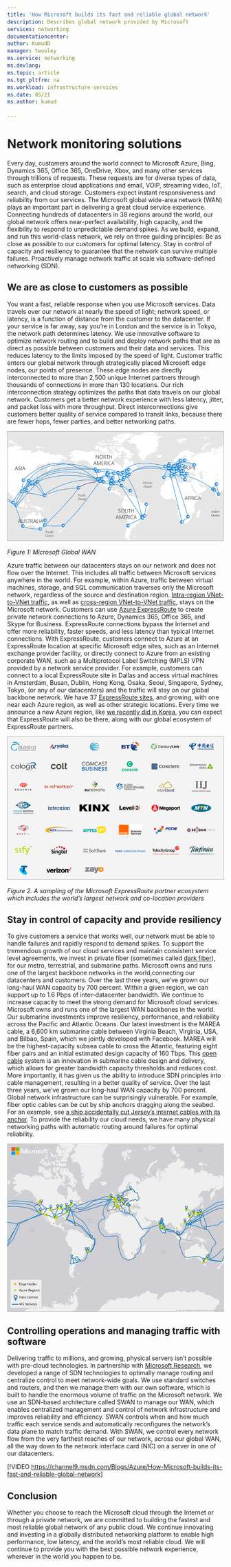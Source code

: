 ```yaml
---
title: 'How Microsoft builds its fast and reliable global network'
description: Describes global network provided by Microsoft 
services: networking
documentationcenter: 
author: KumudD
manager: twooley
ms.service: networking
ms.devlang: 
ms.topic: article
ms.tgt_pltfrm: na
ms.workload: infrastructure-services
ms.date: 05/21
ms.author: kumud

---
```

# Network monitoring solutions 

Every day, customers around the world connect to Microsoft Azure, Bing, Dynamics 365, Office 365, OneDrive, Xbox, and many other services through trillions of requests. These requests are for diverse types of data, such as enterprise cloud applications and email, VOIP, streaming video, IoT, search, and cloud storage.
Customers expect instant responsiveness and reliability from our services. The Microsoft global wide-area network (WAN) plays an important part in delivering a great cloud service experience. Connecting hundreds of datacenters in 38 regions around the world, our global network offers near-perfect availability, high capacity, and the flexibility to respond to unpredictable demand spikes.
As we build, expand, and run this world-class network, we rely on three guiding principles:
Be as close as possible to our customers for optimal latency.
Stay in control of capacity and resiliency to guarantee that the network can survive multiple failures.
Proactively manage network traffic at scale via software-defined networking (SDN).

## We are as close to customers as possible
You want a fast, reliable response when you use Microsoft services. Data travels over our network at nearly the speed of light; network speed, or latency, is a function of distance from the customer to the datacenter. If your service is far away, say you’re in London and the service is in Tokyo, the network path determines latency. We use innovative software to optimize network routing and to build and deploy network paths that are as direct as possible between customers and their data and services. This reduces latency to the limits imposed by the speed of light.
Customer traffic enters our global network through strategically placed Microsoft edge nodes, our points of presence. These edge nodes are directly interconnected to more than 2,500 unique Internet partners through thousands of connections in more than 130 locations. Our rich interconnection strategy optimizes the paths that data travels on our global network. Customers get a better network experience with less latency, jitter, and packet loss with more throughput. Direct interconnections give customers better quality of service compared to transit links, because there are fewer hops, fewer parties, and better networking paths.

![Microsoft Global WAN](./media/azure-network/microsoft-global-wan.png)

*Figure 1: Microsoft Global WAN*

Azure traffic between our datacenters stays on our network and does not flow over the Internet. This includes all traffic between Microsoft services anywhere in the world. For example, within Azure, traffic between virtual machines, storage, and SQL communication traverses only the Microsoft network, regardless of the source and destination region. [Intra-region VNet-to-VNet traffic](../virtual-network/virtual-network-peering-overview.md), as well as [cross-region VNet-to-VNet traffic](../vpn-gateway/vpn-gateway-howto-vnet-vnet-resource-manager-portal.md), stays on the Microsoft network.
Customers can use [Azure ExpressRoute](../expressroute/expressroute-introduction.md) to create private network connections to Azure, Dynamics 365, Office 365, and Skype for Business. ExpressRoute connections bypass the Internet and offer more reliability, faster speeds, and less latency than typical Internet connections. With ExpressRoute, customers connect to Azure at an ExpressRoute location at specific Microsoft edge sites, such as an Internet exchange provider facility, or directly connect to Azure from an existing corporate WAN, such as a Multiprotocol Label Switching (MPLS) VPN provided by a network service provider.
For example, customers can connect to a local ExpressRoute site in Dallas and access virtual machines in Amsterdam, Busan, Dublin, Hong Kong, Osaka, Seoul, Singapore, Sydney, Tokyo, (or any of our datacenters) and the traffic will stay on our global backbone network. We have 37 [ExpressRoute sites](../expressroute/expressroute-locations.md), and growing, with one near each Azure region, as well as other strategic locations. Every time we announce a new Azure region, like [we recently did in Korea](https://news.microsoft.com/apac/2017/02/21/microsoft-cloud-expands-in-asia-with-microsoft-azure-available-from-korea/), you can expect that ExpressRoute will also be there, along with our global ecosystem of ExpressRoute partners.

![Sampling of ExpressRoute partner ecosystem](./media/azure-network/expressroute-partners-sample.png)

*Figure 2. A sampling of the Microsoft ExpressRoute partner ecosystem which includes the world’s largest network and co-location providers*

## Stay in control of capacity and provide resiliency

To give customers a service that works well, our network must be able to handle failures and rapidly respond to demand spikes. To support the tremendous growth of our cloud services and maintain consistent service level agreements, we invest in private fiber (sometimes called [dark fiber](https://en.wikipedia.org/wiki/Dark_fibre)), for our metro, terrestrial, and submarine paths. Microsoft owns and runs one of the largest backbone networks in the world,connecting our datacenters and customers. Over the last three years, we’ve grown our long-haul WAN capacity by 700 percent. Within a given region, we can support up to 1.6 Pbps of inter-datacenter bandwidth. We continue to increase capacity to meet the strong demand for Microsoft cloud services.
Microsoft owns and runs one of the largest WAN backbones in the world.
Our submarine investments improve resiliency, performance, and reliability across the Pacific and Atlantic Oceans. Our latest investment is the MAREA cable, a 6,600 km submarine cable between Virginia Beach, Virginia, USA, and Bilbao, Spain, which we jointly developed with Facebook. MAREA will be the highest-capacity subsea cable to cross the Atlantic, featuring eight fiber pairs and an initial estimated design capacity of 160 Tbps. This [open cable](https://www.microsoft.com/en-us/research/publication/open-undersea-cable-systems-cloud-scale-operation/) system is an innovation in submarine cable design and delivery, which allows for greater bandwidth capacity thresholds and reduces cost. More importantly, it has given us the ability to introduce SDN principles into cable management, resulting in a better quality of service.
Over the last three years, we’ve grown our long-haul WAN capacity by 700 percent.
Global network infrastructure can be surprisingly vulnerable. For example, fiber optic cables can be cut by ship anchors dragging along the seabed. For an example, see [a ship accidentally cut Jersey’s internet cables with its anchor](https://www.businessinsider.com/ships-anchor-cuts-internet-cables-to-jersey-jt-2016-11). To provide the reliability our cloud needs, we have many physical networking paths with automatic routing around failures for optimal reliability.

![Inter datacenter backbone](./media/azure-network/inter-datacenter-backbone.png)

## Controlling operations and managing traffic with software
Delivering traffic to millions, and growing, physical servers isn’t possible with pre-cloud technologies. In partnership with [Microsoft Research](https://www.microsoft.com/research/research-area/systems-and-networking/), we developed a range of SDN technologies to optimally manage routing and centralize control to meet network-wide goals. We use standard switches and routers, and then we manage them with our own software, which is built to handle the enormous volume of traffic on the Microsoft network.
We use an SDN-based architecture called SWAN to manage our WAN, which enables centralized management and control of network infrastructure and improves reliability and efficiency. SWAN controls when and how much traffic each service sends and automatically reconfigures the network’s data plane to match traffic demand. With SWAN, we control every network flow from the very farthest reaches of our network, across our global WAN, all the way down to the network interface card (NIC) on a server in one of our datacenters.

[!VIDEO https://channel9.msdn.com/Blogs/Azure/How-Microsoft-builds-its-fast-and-reliable-global-network]

## Conclusion
Whether you choose to reach the Microsoft cloud through the Internet or through a private network, we are committed to building the fastest and most reliable global network of any public cloud. We continue innovating and investing in a globally distributed networking platform to enable high performance, low latency, and the world’s most reliable cloud. We will continue to provide you with the best possible network experience, wherever in the world you happen to be.




